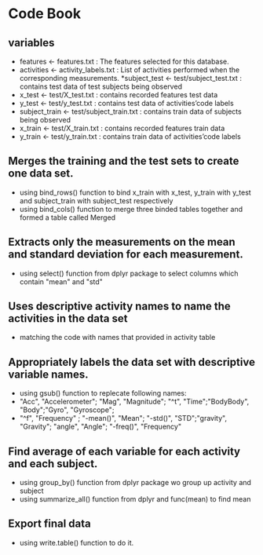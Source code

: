 # Code Book
## variables 
* features <- features.txt : 
The features selected for this database.
* activities <- activity_labels.txt : 
List of activities performed when the corresponding measurements.
*subject_test <- test/subject_test.txt : 
contains test data of test subjects being observed
* x_test <- test/X_test.txt : 
contains recorded features test data
* y_test <- test/y_test.txt : 
contains test data of activities’code labels
* subject_train <- test/subject_train.txt : 
contains train data of subjects being observed
* x_train <- test/X_train.txt : 
contains recorded features train data
* y_train <- test/y_train.txt : 
contains train data of activities’code labels

## Merges the training and the test sets to create one data set.
* using bind_rows() function to bind x_train with x_test, y_train with y_test and subject_train with subject_test  respectively
* using bind_cols() function to merge three binded tables together and formed a table called Merged

## Extracts only the measurements on the mean and standard deviation for each measurement.
* using select() function from dplyr package to select columns which contain "mean" and "std"

## Uses descriptive activity names to name the activities in the data set
* matching the code with names that provided in activity table

## Appropriately labels the data set with descriptive variable names.
* using gsub() function to replecate following names:
* "Acc", "Accelerometer"; "Mag", "Magnitude"; "^t", "Time";"BodyBody", "Body";"Gyro", "Gyroscope";
* "^f", "Frequency" ; "-mean()", "Mean"; "-std()", "STD";"gravity", "Gravity"; "angle", "Angle"; "-freq()", "Frequency"

## Find average of each variable for each activity and each subject.
* using group_by() function from dplyr package wo group up activity and subject
* using summarize_all() function from dplyr and func(mean) to find mean

## Export final data
* using write.table() function to do it.
